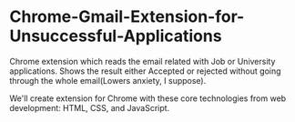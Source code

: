 # Chrome-Gmail-Extension-for-Unsuccessful-Applications
Chrome extension which reads the email related with Job or University applications. Shows the result either Accepted or rejected without going through the whole email(Lowers anxiety, I suppose).

We'll create extension for Chrome with these core technologies from web development: HTML, CSS, and JavaScript.
